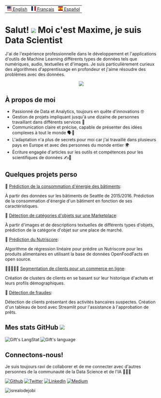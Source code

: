<table align="center">
 <tr>
  <td><a href="README.md"><img src="images/us.svg" height="15"> English</a></td>
  <td><a href="README_fr.md"><img src="images/fr.svg" height="15"> Français</a></td>
  <td><a href="README_es.md"><img src="images/es.svg" height="15"> Español</a></td>
 </tr>
</table>

# Salut! <img src = "https://raw.githubusercontent.com/MartinHeinz/MartinHeinz/master/wave.gif" width = 30px> Moi c'est Maxime, je suis Data Scientist 

J'ai de l'expérience professionnelle dans le développement et l'applications d'outils de Machine Learning différents types de données tels que numériques, audio, textuelles et d'images. Je suis particulièrement curieux des algorithmes d'apprentissage en profondeur et j'aime résoudre des problèmes avec des données.

<p align="center">
  <a href="https://skillicons.dev">
    <img src="https://skillicons.dev/icons?i=py,mysql,tensorflow,aws,gcp,git,github,vscode,docker,stackoverflow" />
  </a>
</p>

## À propos de moi
- Passionné de Data et Analytics, toujours en quête d'innovations 🤓
- Gestion de projets impliquant jusqu'à une dizaine de personnes travaillant dans différents services 👥
- Communication claire et précise, capable de présenter des idées complexes à tout le monde 🗣️💬
- L'adaptation n'a plus de secrets pour moi car j'ai travaillé dans plusieurs pays en Europe et avec des personnes du monde entier 🌍
- Écriture engagée d'articles sur les outils et compétences pour les scientifiques de données ✍️📝


## Quelques projets perso
  🔋 [Prédiction de la consommation d'énergie des bâtiments](https://github.com/mhaegeman/Energy-consumption-prediction):
  
À partir des données sur les bâtiments de Seattle de 2015/2016. Prédiction de la consommation d'énergie d'un bâtiment en fonction de ses caractéristiques.

  🎁 [Détection de catégories d'objets sur une Marketplace](https://github.com/mhaegeman/Python-Object-Clasifier): 
  
À partir d'images et de descriptions textuelles de différents types d'objets, prédiction de la catégorie d'objet sur une place de marché.

  🥦 [Prédiction du Nutriscore](https://github.com/mhaegeman/Nutriscore-Prediction):
  
Algorithme de régression linéaire pour prédire un Nutriscore pour les produits alimentaires en utilisant la base de données OpenFoodFacts en open source.

  👩🏽‍🤝‍👩🏼 [Segmentation de clients pour un commerce en ligne](https://github.com/mhaegeman/python-client-segmentation):
  
Création de clusters de clients en se basant sur leur historique d'achats et leurs profils démographiques.

  🏦 [Détection de fraudes](https://github.com/mhaegeman/scoring-bank-project):
  
Détection de clients présentant des activités bancaires suspectes. Création d'un tableau de bord avec Streamlit pour l'assistance à l'approbation de prêts.

<!-- GitHub section -->

 ##  Mes stats GitHub <img src = "https://i.pinimg.com/originals/65/c4/f4/65c4f452571be1261e9c623f7da488ac.gif" width = 35px> 
 
 <div>
   <img align="center" src="https://github-readme-streak-stats.herokuapp.com/?user=mhaegeman" alt="Gift's LangStat" />
  <img align="center" src="https://github-readme-stats.vercel.app/api?username=mhaegeman&show_icons=true&locale=en&layout=compact&theme=light" alt="Gift's language" height="192px"  width="500px"/>
</div>

<!-- **Afficher la suite**
<details>
  <summary><b>:zap: GitHub Profil Stat</b></summary>
  <img src="https://github-readme-stats.anuraghazra1.vercel.app/api?username=mhaegeman&show_icons=true" />
</details> -->

<!-- GitHub section: END -->

## Connectons-nous!
Je suis toujours ravi de collaborer et de me connecter avec d'autres personnes de la communauté de la Data Science et de l'IA 🤝👨‍💻

<p><a href="https://github.com/mhaegeman" target="_blank"><img alt="Github" src="https://img.shields.io/badge/GitHub-%2312100E.svg?&style=for-the-badge&logo=Github&logoColor=white" /></a> <a href="https://twitter.com/mhaegeman_" target="_blank"><img alt="Twitter" src="https://img.shields.io/badge/twitter-%231DA1F2.svg?&style=for-the-badge&logo=twitter&logoColor=white" /></a> <a href="https://www.linkedin.com/in/maxime-haegeman" target="_blank"><img alt="LinkedIn" src="https://img.shields.io/badge/linkedin-%230077B5.svg?&style=for-the-badge&logo=linkedin&logoColor=white" /></a> <a href="https://medium.com/@maximehaegeman" target="_blank"><img alt="Medium" src="https://img.shields.io/badge/medium-%2312100E.svg?&style=for-the-badge&logo=medium&logoColor=white" /></a>
</p>

<!-- Profile Views -->

<p align="left"> <img src="https://komarev.com/ghpvc/?username=mhaegeman&label=Profile%20views&color=0e75b6&style=flat" alt="isrealodejobi" />
</p>

<!--
**mhaegeman/mhaegeman** is a ✨ _special_ ✨ repository because its `README.md` (this file) appears on your GitHub profile.

Here are some ideas to get you started:

- 🔭 I’m currently working on ...
- 🌱 I’m currently learning ...
- 👯 I’m looking to collaborate on ...
- 🤔 I’m looking for help with ...
- 💬 Ask me about ...
- 📫 How to reach me: ...
- 😄 Pronouns: ...
- ⚡ Fun fact: ...
-->
